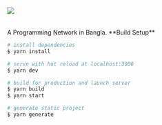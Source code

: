 <a align="center" href="https://techdiary.dev">
    <img align="center" src="https://user-images.githubusercontent.com/7611746/82744130-38b0fd80-9d96-11ea-8223-62d62a56566f.png"/>
    <br/>
    <br/>
    <br/>
</a>
A Programming Network in Bangla.
**Build Setup**

```bash
# install dependencies
$ yarn install

# serve with hot reload at localhost:3000
$ yarn dev

# build for production and launch server
$ yarn build
$ yarn start

# generate static project
$ yarn generate
```
